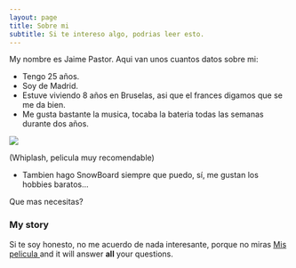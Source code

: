 ```yaml
---
layout: page
title: Sobre mi
subtitle: Si te intereso algo, podrias leer esto.
---
```


My nombre es Jaime Pastor. Aqui van unos cuantos datos sobre mi:

- Tengo 25 años.
- Soy de Madrid.
- Estuve viviendo 8 años en Bruselas, asi que el frances digamos que se me da bien.
- Me gusta bastante la musica, tocaba la bateria todas las semanas durante dos años.

<div>
<p style = 'text-aling:center;'>
<p>    </p> <img src = "https://i.pinimg.com/originals/bb/9b/7d/bb9b7d5bbf709ee31190bdf2e66786b3.gif"> 
</p>
</div>
(Whiplash, pelicula muy recomendable)

- Tambien hago SnowBoard siempre que puedo, sí, me gustan los hobbies baratos...


Que mas necesitas?

### My story

Si te soy honesto, no me acuerdo de nada interesante, porque no miras  [Mis pelicula ](https://en.wikipedia.org/wiki/The_Princess_Bride_%28film%29) and it will answer **all** your questions.

